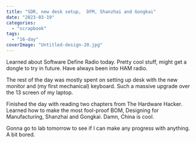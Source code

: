 ```yaml
---
title: "SDR, new desk setup,  DFM, Shanzhai and Gongkai"
date: "2023-03-19"
categories: 
  - "scrapbook"
tags: 
  - "16-day"
coverImage: "Untitled-design-20.jpg"
---
```

<!--more-->

Learned about Software Define Radio today. Pretty cool stuff, might get a dongle to try in future. Have always been into HAM radio.

The rest of the day was mostly spent on setting up desk with the new monitor and (my first mechanical) keyboard. Such a massive upgrade over the 13 screen of my laptop.

Finished the day with reading two chapters from The Hardware Hacker. Learned how to make the most fool-proof BOM, Designing for Manufacturing, Shanzhai and Gongkai. Damn, China is cool.

Gonna go to lab tomorrow to see if I can make any progress with anything. A bit bored.
